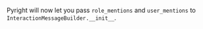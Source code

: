 Pyright will now let you pass `role_mentions` and `user_mentions` to `InteractionMessageBuilder.__init__`.